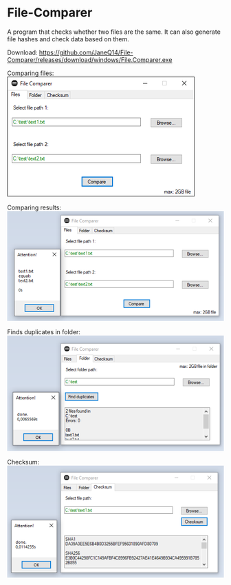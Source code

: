 # File-Comparer
 A program that checks whether two files are the same. It can also generate file hashes and check data based on them.
 
Download:
https://github.com/JaneQ14/File-Comparer/releases/download/windows/File.Comparer.exe

Comparing files:
![](https://github.com/JaneQ14/File-Comparer/blob/main/.img/1.png)

Comparing results:
![](https://github.com/JaneQ14/File-Comparer/blob/main/.img/2.png)


Finds duplicates in folder:
![](https://github.com/JaneQ14/File-Comparer/blob/main/.img/3.png)


Checksum:
![](https://github.com/JaneQ14/File-Comparer/blob/main/.img/4.png)

